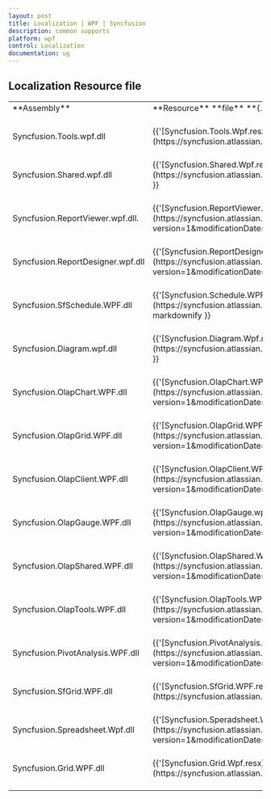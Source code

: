 ```yaml
---
layout: post
title: Localization | WPF | Syncfusion
description: common supports
platform: wpf
control: Localization
documentation: ug
---
```



## Localization Resource file

<table>
<tr>
<td>
**Assembly**<br/><br/></td><td>
**Resource** **file** **(.resx**)**<br/><br/></td></tr>
<tr>
<td>
Syncfusion.Tools.wpf.dll<br/><br/></td><td>
{{'[Syncfusion.Tools.Wpf.resx](https://syncfusion.atlassian.net/secure/attachment/197843/Syncfusion.Tools.Wpf.resx#"")'| markdownify }}<br/><br/></td></tr>
<tr>
<td>
Syncfusion.Shared.wpf.dll<br/><br/></td><td>
{{'[Syncfusion.Shared.Wpf.resx](https://syncfusion.atlassian.net/secure/attachment/197842/Syncfusion.Shared.Wpf.resx#"")'| markdownify }}<br/><br/></td></tr>
<tr>
<td>
Syncfusion.ReportViewer.wpf.dll.<br/><br/></td><td>
{{'[Syncfusion.ReportViewer.Wpf.resx](https://syncfusion.atlassian.net/wiki/download/attachments/48955541/Syncfusion.ReportViewer.Wpf.resx?version=1&modificationDate=1429777829642&api=v2#"")'| markdownify }}<br/><br/></td></tr>
<tr>
<td>
Syncfusion.ReportDesigner.wpf.dll<br/><br/></td><td>
{{'[Syncfusion.ReportDesigner.Wpf.resx](https://syncfusion.atlassian.net/wiki/download/attachments/48955541/Syncfusion.ReportDesigner.Wpf.resx?version=1&modificationDate=1429778208537&api=v2#"")'| markdownify }}<br/><br/></td></tr>
<tr>
<td>
Syncfusion.SfSchedule.WPF.dll<br/><br/></td><td>
{{'[Syncfusion.Schedule.WPF.resx](https://syncfusion.atlassian.net/secure/attachment/198894/Syncfusion.Schedule.WPF.resx#"")'| markdownify }}<br/><br/></td></tr>
<tr>
<td>
Syncfusion.Diagram.wpf.dll<br/><br/></td><td>
{{'[Syncfusion.Diagram.Wpf.resx](https://syncfusion.atlassian.net/secure/attachment/198885/Syncfusion.Diagram.Wpf.resx#"")'| markdownify }}<br/><br/></td></tr>
<tr>
<td>
Syncfusion.OlapChart.WPF.dll<br/><br/></td><td>
{{'[Syncfusion.OlapChart.WPF.resx](https://syncfusion.atlassian.net/wiki/download/attachments/48955541/Syncfusion.OlapChart.WPF.resx?version=1&modificationDate=1429782554725&api=v2#"")'| markdownify }}<br/><br/></td></tr>
<tr>
<td>
Syncfusion.OlapGrid.WPF.dll<br/><br/></td><td>
{{'[Syncfusion.OlapGrid.WPF.resx](https://syncfusion.atlassian.net/wiki/download/attachments/48955541/Syncfusion.OlapGrid.WPF.resx?version=1&modificationDate=1429782601212&api=v2#"")'| markdownify }}<br/><br/></td></tr>
<tr>
<td>
Syncfusion.OlapClient.WPF.dll<br/><br/></td><td>
{{'[Syncfusion.OlapClient.WPF.resx](https://syncfusion.atlassian.net/wiki/download/attachments/48955541/Syncfusion.OlapClient.WPF.resx?version=1&modificationDate=1429782644966&api=v2#"")'| markdownify }}<br/><br/></td></tr>
<tr>
<td>
Syncfusion.OlapGauge.WPF.dll<br/><br/></td><td>
{{'[Syncfusion.OlapGauge.wpf.resx](https://syncfusion.atlassian.net/wiki/download/attachments/48955541/Syncfusion.OlapGauge.wpf.resx?version=1&modificationDate=1429782671861&api=v2#"")'| markdownify }}<br/><br/></td></tr>
<tr>
<td>
Syncfusion.OlapShared.WPF.dll<br/><br/></td><td>
{{'[Syncfusion.OlapShared.WPF.resx](https://syncfusion.atlassian.net/wiki/download/attachments/48955541/Syncfusion.OlapShared.WPF.resx?version=1&modificationDate=1429782739175&api=v2#"")'| markdownify }}<br/><br/></td></tr>
<tr>
<td>
Syncfusion.OlapTools.WPF.dll<br/><br/></td><td>
{{'[Syncfusion.OlapTools.WPF.resx](https://syncfusion.atlassian.net/wiki/download/attachments/48955541/Syncfusion.OlapTools.WPF.resx?version=1&modificationDate=1429782790451&api=v2#"")'| markdownify }}<br/><br/></td></tr>
<tr>
<td>
Syncfusion.PivotAnalysis.WPF.dll<br/><br/></td><td>
{{'[Syncfusion.PivotAnalysis.Wpf.resx](https://syncfusion.atlassian.net/wiki/download/attachments/48955541/Syncfusion.PivotAnalysis.Wpf.resx?version=1&modificationDate=1429782815969&api=v2#"")'| markdownify }}<br/><br/></td></tr>
<tr>
<td>
Syncfusion.SfGrid.WPF.dll<br/><br/></td><td>
{{'[Syncfusion.SfGrid.WPF.resx](https://syncfusion.atlassian.net/secure/attachment/198980/Syncfusion.SfGrid.WPF.resx#"")'| markdownify }}<br/><br/></td></tr>
<tr>
<td>
Syncfusion.Spreadsheet.Wpf.dll<br/><br/></td><td>
{{'[Syncfusion.Speradsheet.Wpf.resx](https://syncfusion.atlassian.net/wiki/download/attachments/48955541/Syncfusion.Speradsheet.Wpf.resx?version=1&modificationDate=1429786635340&api=v2#"")'| markdownify }}<br/><br/></td></tr>
<tr>
<td>
Syncfusion.Grid.WPF.dll<br/><br/></td><td>
{{'[Syncfusion.Grid.Wpf.resx](https://syncfusion.atlassian.net/secure/attachment/199075/Syncfusion.Grid.Wpf.resx#"")'| markdownify }}<br/><br/></td></tr>
</table>
